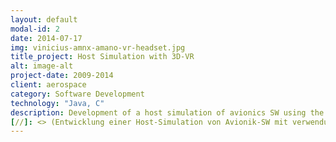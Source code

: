 ```yaml
---
layout: default
modal-id: 2
date: 2014-07-17
img: vinicius-amnx-amano-vr-headset.jpg
title_project: Host Simulation with 3D-VR
alt: image-alt
project-date: 2009-2014
client: aerospace
category: Software Development
technology: "Java, C"
description: Development of a host simulation of avionics SW using the target software. Implementation for different device types with similar SW architecture. Creation of a trade fair demonstrator for VR glasses to showcase the functionality of the pilot helmet HUD.
[//]: <> (Entwicklung einer Host-Simulation von Avionik-SW mit verwendung der target software. Implementierung für verschiedene Geräte-Typen mit ähnlicher SW-Architektur. Erstellung eines Messe-demonstrators für VR-Brillen um die Funktionalität des Helm-HUDs zu präsentieren)
---
```

